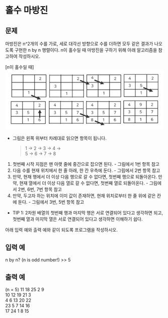 # 홀수 마방진
## 문제
마방진은 n^2개의 수를 가로, 세로 대각선 방향으로 수를 더하면 모두 같은 결과가 나오도록 구현한 n by n 행렬이다.
n이 홀수일 때 마방진을 구하기 위해 아래 알고리즘을 참고하여 작성하시오.

[n이 홀수일 때]
![figure](./figure.png)  

- 그림은 왼쪽 위부터 차례대로 읽으면 항목이 됩니다.
   > 1 -> 2 -> 3 -> 4 ->  
   > 5 -> 6 -> 7 -> 8

1. 첫번째 시작 지점은 맨 아랫 줄에 중간으로 잡으면 된다. - 그림에서 1번 항목 참고
2. 다음 수를 현재 위치에서 한 줄 아래, 한 칸 우측에 둔다. - 그림에서 2번 항목 참고
3. 만약, 현재 행에서 더 이상 다음 행으로 갈 수 없다면, 첫번째 행으로 되돌아온다.
만약, 현재 열에서 더 이상 다음 열로 갈 수 없다면, 첫번째 열로 되돌아온다. - 그림에서 2번, 6번, 7번 항목 참고
4. 만약, 두고자 하는 위치에 이미 값이 존재하면, 현재 위치로부터 한 줄 위에 같은 칸에 둔다. - 그림에서 3번, 5번 항목 참고

* TIP 1: 2차원 배열의 첫번째 행과 마지막 행은 서로 연결되어 있다고 생각하면 되고,
첫번째 열과 마지막 열은 서로 연결되어 있다고 생각하면 이해하기 쉽다.

아래 입력 예와 출력 예와 같이 되도록 프로그램을 작성하시오.

## 입력 예
n by n? (n is odd number!) >> 5

## 출력 예
(n = 5)
11 18 25 2 9   
10 12 19 21 3  
4 6 13 20 22  
23 5 7 14 16  
17 24 1 8 15  